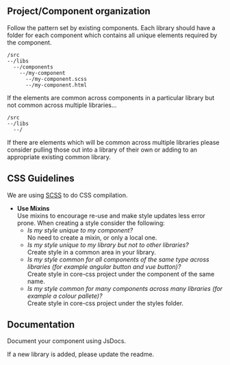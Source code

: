 ## Project/Component organization
  
Follow the pattern set by existing components.  Each library should have a folder for each component which contains all unique elements required by the component.  
```
/src  
--/libs  
  --/components  
    --/my-component  
      --/my-component.scss  
      --/my-component.html  
```
If the elements are common across components in a particular library but not common across multiple libraries...
```
/src  
--/libs  
  --/ 
```

If there are elements which will be common across multiple libraries please consider pulling those out into a library of their own or adding to an appropriate existing common library.  

## CSS Guidelines
  
We are using [SCSS](https://sass-lang.com/) to do CSS compilation.  

- __Use Mixins__  
Use mixins to encourage re-use and make style updates less error prone.  When creating a style consider the following: 
    - _Is my style unique to my component?_  
    No need to create a mixin, or only a local one.
    - _Is my style unique to my library but not to other libraries?_  
    Create style in a common area in your library.
    - _Is my style common for all components of the same type across libraries (for example angular button and vue button)?_  
    Create style in core-css project under the component of the same name.
    - _Is my style common for many components across many libraries (for example a colour pallete)?_  
    Create style in core-css project under the styles folder.

## Documentation

Document your component using JsDocs.

If a new library is added, please update the readme.  


